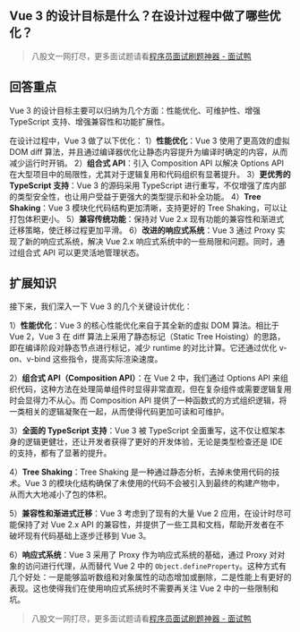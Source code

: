 ## Vue 3 的设计目标是什么？在设计过程中做了哪些优化？
> 八股文一网打尽，更多面试题请看[程序员面试刷题神器 - 面试鸭](https://www.mianshiya.com/)

## 回答重点
Vue 3 的设计目标主要可以归纳为几个方面：性能优化、可维护性、增强 TypeScript 支持、增强兼容性和功能扩展性。

在设计过程中，Vue 3 做了以下优化：
1）**性能优化**：Vue 3 使用了更高效的虚拟 DOM diff 算法，并且通过编译器优化让静态内容提升为编译时确定的内容，从而减少运行时开销。
2）**组合式 API**：引入 Composition API 以解决 Options API 在大型项目中的局限性，尤其对于逻辑复用和代码组织有显著提升。
3）**更优秀的 TypeScript 支持**：Vue 3 的源码采用 TypeScript 进行重写，不仅增强了库内部的类型安全性，也让用户受益于更强大的类型提示和补全功能。
4）**Tree Shaking**：Vue 3 模块化代码结构更加清晰，支持更好的 Tree Shaking，可以让打包体积更小。
5）**兼容传统功能**：保持对 Vue 2.x 现有功能的兼容性和渐进式迁移策略，使迁移过程更加平滑。
6）**改进的响应式系统**：Vue 3 通过 Proxy 实现了新的响应式系统，解决 Vue 2.x 响应式系统中的一些局限和问题。同时，通过组合式 API 可以更灵活地管理状态。

## 扩展知识
接下来，我们深入一下 Vue 3 的几个关键设计优化：

1）**性能优化**：Vue 3 的核心性能优化来自于其全新的虚拟 DOM 算法。相比于 Vue 2，Vue 3 在 diff 算法上采用了静态标记（Static Tree Hoisting）的思路，即在编译阶段对静态节点进行标记，减少 runtime 的对比计算。它还通过优化 v-on、v-bind 这些指令，提高实际渲染速度。

2）**组合式 API（Composition API）**：在 Vue 2 中，我们通过 Options API 来组织代码，这种方法在处理简单组件时显得非常直观，但在复杂组件或需要逻辑复用时会显得力不从心。而 Composition API 提供了一种函数式的方式组织逻辑，将一类相关的逻辑凝聚在一起，从而使得代码更加可读和可维护。

3）**全面的 TypeScript 支持**：Vue 3 被 TypeScript 全面重写，这不仅让框架本身的逻辑更健壮，还让开发者获得了更好的开发体验，无论是类型检查还是 IDE 的支持，都有了显著的提升。

4）**Tree Shaking**：Tree Shaking 是一种通过静态分析，去掉未使用代码的技术。Vue 3 的模块化结构确保了未使用的代码不会被引入到最终的构建产物中，从而大大地减小了包的体积。

5）**兼容性和渐进式迁移**：Vue 3 考虑到了现有的大量 Vue 2 应用，在设计时尽可能保持了对 Vue 2.x API 的兼容性，并提供了一些工具和文档，帮助开发者在不破坏现有代码基础上逐步迁移到 Vue 3。

6）**响应式系统**：Vue 3 采用了 Proxy 作为响应式系统的基础，通过 Proxy 对对象的访问进行代理，从而替代 Vue 2 中的 `Object.defineProperty`。这种方式有几个好处：一是能够监听数组和对象属性的动态增加或删除，二是性能上有更好的表现。这也使得我们在使用响应式系统时不需要再关注 Vue 2 中的一些限制和坑。

> 八股文一网打尽，更多面试题请看[程序员面试刷题神器 - 面试鸭](https://www.mianshiya.com/)